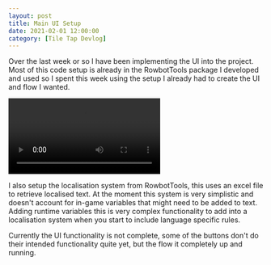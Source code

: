 ```yaml
---
layout: post
title: Main UI Setup
date: 2021-02-01 12:00:00
category: [Tile Tap Devlog]
---
```


Over the last week or so I have been implementing the UI into the project. Most of this code setup is already in the RowbotTools package I developed and used so I spent this week using the setup I already had to create the UI and flow I wanted. 

<video controls>
  <source src="{{ site.baseurl }}/assets/Blog/TileTap2/ui-video.mp4" type="video/mp4">
</video>

I also setup the localisation system from RowbotTools, this uses an excel file to retrieve localised text. At the moment this system is very simplistic and doesn't account for in-game variables that might need to be added to text. Adding runtime variables this is very complex functionality to add into a localisation system when you start to include language specific rules.

Currently the UI functionality is not complete, some of the buttons don't do their intended functionality quite yet, but the flow it completely up and running.